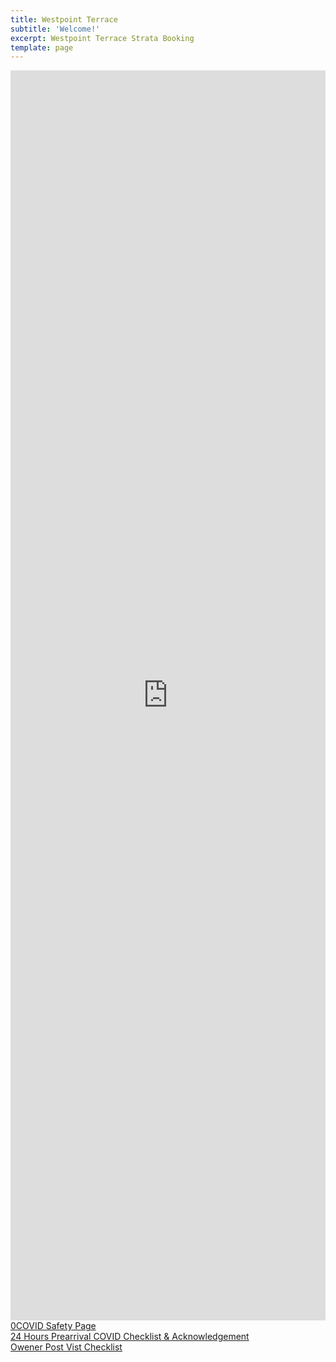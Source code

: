 ```yaml
---
title: Westpoint Terrace 
subtitle: 'Welcome!'
excerpt: Westpoint Terrace Strata Booking
template: page
---
```

<iframe src ="https://beds24.com/booking2.php?propid=135060&amp;advancedays=1&amp;referer=iframe" width="800" height="2000" style="max-width:100%;border:none;overflow:auto;"><p><a href="https://beds24.com/booking2.php?propid=135060&amp;referer=iframe" title="Book Now">Book Now</a></p></iframe>
<a href="https://www.theengine.com/strata/">0COVID Safety Page</a><br>
<a href="https://www.theengine.com/strata/">24 Hours Prearrival COVID Checklist & Acknowledgement</a><br>
<a href="https://www.theengine.com/strata/">Owener Post Vist Checklist</a><br>
